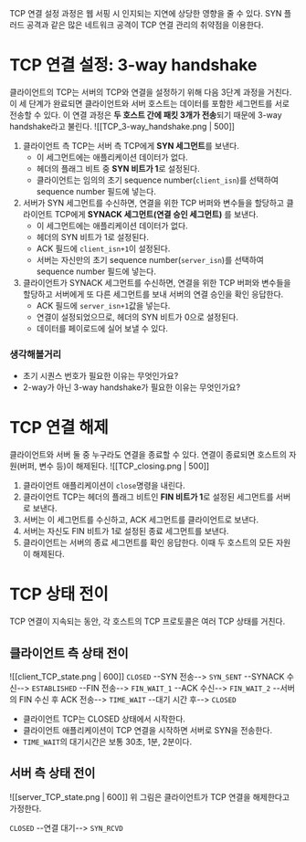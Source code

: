 TCP 연결 설정 과정은 웹 서핑 시 인지되는 지연에 상당한 영향을 줄 수 있다.
SYN 플러드 공격과 같은 많은 네트워크 공격이 TCP 연결 관리의 취약점을 이용한다.
# TCP 연결 설정: 3-way handshake
클라이언트의 TCP는 서버의 TCP와 연결을 설정하기 위해 다음 3단계 과정을 거친다.
이 세 단계가 완료되면 클라이언트와 서버 호스트는 데이터를 포함한 세그먼트를 서로 전송할 수 있다.
이 연결 과정은 **두 호스트 간에 패킷 3개가 전송**되기 때문에 3-way handshake라고 불린다.
![[TCP_3-way_handshake.png | 500]]
1. 클라이언트 측 TCP는 서버 측 TCP에게 **SYN 세그먼트**를 보낸다.
	- 이 세그먼트에는 애플리케이션 데이터가 없다.
	- 헤더의 플래그 비트 중 **SYN 비트가 1**로 설정된다.
	- 클라이언트는 임의의 초기 sequence number(`client_isn`)를 선택하여 sequence number 필드에 넣는다.
2. 서버가 SYN 세그먼트를 수신하면, 연결을 위한 TCP 버퍼와 변수들을 할당하고 클라이언트 TCP에게 **SYNACK 세그먼트(연결 승인 세그먼트)** 를 보낸다.
	- 이 세그먼트에는 애플리케이션 데이터가 없다.
	- 헤더의 SYN 비트가 1로 설정된다.
	- ACK 필드에 `client_isn+1`이 설정된다.
	- 서버는 자신만의 초기 sequence number(`server_isn`)를 선택하여 sequence number 필드에 넣는다.
3. 클라이언트가 SYNACK 세그먼트를 수신하면, 연결을 위한 TCP 버퍼와 변수들을 할당하고 서버에게 또 다른 세그먼트를 보내 서버의 연결 승인을 확인 응답한다.
	- ACK 필드에 `server_isn+1`값을 넣는다.
	- 연결이 설정되었으므로, 헤더의 SYN 비트가 0으로 설정된다.
	- 데이터를 페이로드에 실어 보낼 수 있다.
### 생각해볼거리
- 초기 시퀀스 번호가 필요한 이유는 무엇인가요?
- 2-way가 아닌 3-way handshake가 필요한 이유는 무엇인가요?
# TCP 연결 해제
클라이언트와 서버 둘 중 누구라도 연결을 종료할 수 있다. 연결이 종료되면 호스트의 자원(버퍼, 변수 등)이 해제된다.
![[TCP_closing.png | 500]]
1. 클라이언트 애플리케이션이 `close`명령을 내린다.
2. 클라이언트 TCP는 헤더의 플래그 비트인 **FIN 비트가 1**로 설정된 세그먼트를 서버로 보낸다.
3. 서버는 이 세그먼트를 수신하고, ACK 세그먼트를 클라이언트로 보낸다.
4. 서버는 자신도 FIN 비트가 1로 설정된 종료 세그먼트를 보낸다.
5. 클라이언트는 서버의 종료 세그먼트를 확인 응답한다. 이때 두 호스트의 모든 자원이 해제된다.
# TCP 상태 전이
TCP 연결이 지속되는 동안, 각 호스트의 TCP 프로토콜은 여러 TCP 상태를 거친다.
## 클라이언트 측 상태 전이
![[client_TCP_state.png | 600]]
`CLOSED` --SYN 전송--> `SYN_SENT` --SYNACK 수신--> `ESTABLISHED` --FIN 전송--> `FIN_WAIT_1` --ACK 수신--> `FIN_WAIT_2` --서버의 FIN 수신 후 ACK 전송--> `TIME_WAIT` --대기 시간 후--> `CLOSED`

- 클라이언트 TCP는 CLOSED 상태에서 시작한다.
- 클라이언트 애플리케이션이 TCP 연결을 시작하면 서버로 SYN을 전송한다.
- `TIME_WAIT`의 대기시간은 보통 30초, 1분, 2분이다.

## 서버 측 상태 전이
![[server_TCP_state.png | 600]]
위 그림은 클라이언트가 TCP 연결을 해제한다고 가정한다.

`CLOSED` --연결 대기--> `SYN_RCVD`
